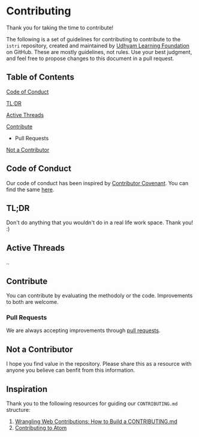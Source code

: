 # Contributing

Thank you for taking the time to contribute!

The following is a set of guidelines for contributing to contribute to the `istri` repository, created and maintained by [Udhyam Learning Foundation](https://github.com/udhyam) on GitHub. These are mostly guidelines, not rules. Use your best judgment, and feel free to propose changes to this document in a pull request.

## Table of Contents

[Code of Conduct](#code-of-conduct)

[TL;DR](#tldr)

[Active Threads](#active-threads)

[Contribute](#contribute)
- Pull Requests

[Not a Contributor](#not-a-contributor)

## Code of Conduct

Our code of conduct has been inspired by [Contributor Covenant](https://www.contributor-covenant.org/). You can find the same [here](CODE-OF-CONDUCT.md).

## TL;DR

Don't do anything that you wouldn't do in a real life work space. Thank you! :)

## Active Threads

..

## Contribute

You can contribute by evaluating the methodoly or the code. Improvements to both are welcome.

### Pull Requests

We are always accepting improvements through [pull requests](https://docs.github.com/en/github/collaborating-with-issues-and-pull-requests/about-pull-requests).

## Not a Contributor

I hope you find value in the repository. Please share this as a resource with anyone you believe can benfit from this information.

## Inspiration

Thank you to the following resources for guiding our `CONTRIBUTING.md` structure:

1. [Wrangling Web Contributions: How to Build a CONTRIBUTING.md](https://mozillascience.github.io/working-open-workshop/contributing/)
2. [Contributing to Atom](https://github.com/atom/atom/blob/master/CONTRIBUTING.md)
